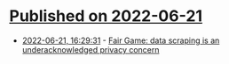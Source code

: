 # [Published on 2022-06-21](index.md)

* [2022-06-21, 16:29:31](https://news.ycombinator.com/item?id=31825840) - [Fair Game: data scraping is an underacknowledged privacy concern](https://reallifemag.com/fair-game/)
